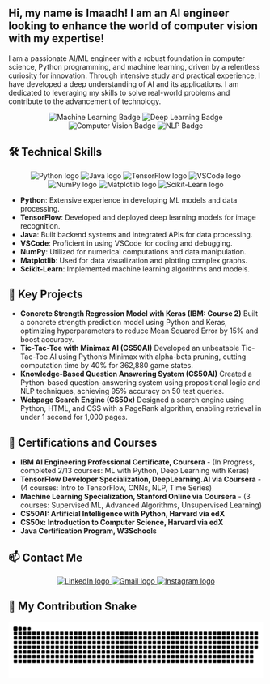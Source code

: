 <h2 align="left">Hi, my name is Imaadh! I am an AI engineer looking to enhance the world of computer vision with my expertise!</h2>

<p align="left">I am a passionate AI/ML engineer with a robust foundation in computer science, Python programming, and machine learning, driven by a relentless curiosity for innovation. Through intensive study and practical experience, I have developed a deep understanding of AI and its applications. I am dedicated to leveraging my skills to solve real-world problems and contribute to the advancement of technology.</p>

<div align="center">
  <img src="https://img.shields.io/badge/Machine%20Learning-Expert-blue" alt="Machine Learning Badge"/>
  <img src="https://img.shields.io/badge/Deep%20Learning-Expert-yellow" alt="Deep Learning Badge"/>
  <img src="https://img.shields.io/badge/Computer%20Vision-Expert-green" alt="Computer Vision Badge"/>
  <img src="https://img.shields.io/badge/NLP-Expert-red" alt="NLP Badge"/>
</div>

## 🛠️ Technical Skills
<div align="center">
  <img src="https://cdn.jsdelivr.net/gh/devicons/devicon/icons/python/python-original.svg" height="40" alt="Python logo" />
  <img src="https://cdn.jsdelivr.net/gh/devicons/devicon/icons/java/java-original.svg" height="40" alt="Java logo" />
  <img src="https://cdn.jsdelivr.net/gh/devicons/devicon/icons/tensorflow/tensorflow-original.svg" height="40" alt="TensorFlow logo" />
  <img src="https://cdn.jsdelivr.net/gh/devicons/devicon/icons/vscode/vscode-original.svg" height="40" alt="VSCode logo" />
  <img src="https://cdn.jsdelivr.net/gh/devicons/devicon/icons/numpy/numpy-original.svg" height="40" alt="NumPy logo" />
  <img src="https://cdn.jsdelivr.net/gh/devicons/devicon/icons/matplotlib/matplotlib-original.svg" height="40" alt="Matplotlib logo" />
  <img src="https://upload.wikimedia.org/wikipedia/commons/0/05/Scikit_learn_logo_small.svg" height="40" alt="Scikit-Learn logo" />
</div>
<ul>
  <li><b>Python</b>: Extensive experience in developing ML models and data processing.</li>
  <li><b>TensorFlow</b>: Developed and deployed deep learning models for image recognition.</li>
  <li><b>Java</b>: Built backend systems and integrated APIs for data processing.</li>
  <li><b>VSCode</b>: Proficient in using VSCode for coding and debugging.</li>
  <li><b>NumPy</b>: Utilized for numerical computations and data manipulation.</li>
  <li><b>Matplotlib</b>: Used for data visualization and plotting complex graphs.</li>
  <li><b>Scikit-Learn</b>: Implemented machine learning algorithms and models.</li>
</ul>

## 🌟 Key Projects
- **Concrete Strength Regression Model with Keras (IBM: Course 2)**
  Built a concrete strength prediction model using Python and Keras, optimizing hyperparameters to reduce Mean Squared Error by 15% and boost accuracy.
- **Tic-Tac-Toe with Minimax AI (CS50AI)**
  Developed an unbeatable Tic-Tac-Toe AI using Python’s Minimax with alpha-beta pruning, cutting computation time by 40% for 362,880 game states.
- **Knowledge-Based Question Answering System (CS50AI)**
  Created a Python-based question-answering system using propositional logic and NLP techniques, achieving 95% accuracy on 50 test queries.
- **Webpage Search Engine (CS50x)**
  Designed a search engine using Python, HTML, and CSS with a PageRank algorithm, enabling retrieval in under 1 second for 1,000 pages.

## 📜 Certifications and Courses
- **IBM AI Engineering Professional Certificate, Coursera** - (In Progress, completed 2/13 courses: ML with Python, Deep Learning with Keras)
- **TensorFlow Developer Specialization, DeepLearning.AI via Coursera** - (4 courses: Intro to TensorFlow, CNNs, NLP, Time Series)
- **Machine Learning Specialization, Stanford Online via Coursera** - (3 courses: Supervised ML, Advanced Algorithms, Unsupervised Learning)
- **CS50AI: Artificial Intelligence with Python, Harvard via edX** 
- **CS50x: Introduction to Computer Science, Harvard via edX** 
- **Java Certification Program, W3Schools** 

## 📫 Contact Me
<div align="center">
  <a href="https://www.linkedin.com/in/imaadh-renosh-007aba348">
    <img src="https://img.shields.io/badge/LinkedIn-0077B5?logo=linkedin&logoColor=white&style=for-the-badge" height="35" alt="LinkedIn logo" />
  </a>
  <a href="mailto:imaadhrenosh@gmail.com">
    <img src="https://img.shields.io/badge/Gmail-D14836?logo=gmail&logoColor=white&style=for-the-badge" height="35" alt="Gmail logo" />
  </a>
  <a href="https://www.instagram.com/im44dh">
    <img src="https://img.shields.io/badge/Instagram-E4405F?logo=instagram&logoColor=white&style=for-the-badge" height="35" alt="Instagram logo" />
  </a>
</div>

## 🐍 My Contribution Snake
![github-snake](https://raw.githubusercontent.com/ImaadhRenosh/Github-Project-Portfolio/output/github-snake.svg)
